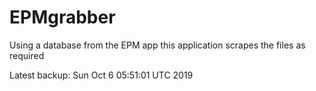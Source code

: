 # EPMgrabber
Using a database from the EPM app this application scrapes the files as required


Latest backup: Sun Oct 6 05:51:01 UTC 2019
